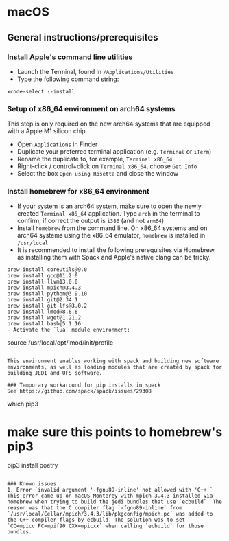 # macOS

## General instructions/prerequisites

### Install Apple's command line utilities
- Launch the Terminal, found in `/Applications/Utilities`
- Type the following command string:
```
xcode-select --install
```

### Setup of x86_64 environment on arch64 systems
This step is only required on the new arch64 systems that are equipped with a Apple M1 silicon chip.
- Open `Applications` in Finder
- Duplicate your preferred terminal application (e.g. `Terminal` or `iTerm`)
- Rename the duplicate to, for example, `Terminal x86_64`
- Right-click / control+click on `Terminal x86_64`, choose `Get Info`
- Select the box `Open using Rosetta` and close the window

### Install homebrew for x86_64 environment
- If your system is an arch64 system, make sure to open the newly created `Terminal x86_64` application. Type `arch` in the terminal to confirm, if correct the output is `i386` (and not `arm64`)
- Install `homebrew` from the command line. On x86_64 systems and on arch64 systems using the x86_64 emulator, `homebrew` is installed in `/usr/local`
- It is recommended to install the following prerequisites via Homebrew, as installing them with Spack and Apple's native clang can be tricky.
```
brew install coreutils@9.0
brew install gcc@11.2.0
brew install llvm13.0.0
brew install mpich@3.4.3
brew install python@3.9.10
brew install git@2.34.1
brew install git-lfs@3.0.2
brew install lmod@8.6.6
brew install wget@1.21.2
brew install bash@5.1.16
- Activate the `lua` module environment:
```
source /usr/local/opt/lmod/init/profile
```

This environment enables working with spack and building new software environments, as well as loading modules that are created by spack for building JEDI and UFS software.

### Temporary workaround for pip installs in spack
See https://github.com/spack/spack/issues/29308
```
which pip3
# make sure this points to homebrew's pip3
pip3 install poetry
```

### Known issues
1. Error `invalid argument '-fgnu89-inline' not allowed with 'C++'`
This error came up on macOS Monterey with mpich-3.4.3 installed via homebrew when trying to build the jedi bundles that use `ecbuild`. The reason was that the C compiler flag `-fgnu89-inline` from `/usr/local/Cellar/mpich/3.4.3/lib/pkgconfig/mpich.pc` was added to the C++ compiler flags by ecbuild. The solution was to set
`CC=mpicc FC=mpif90 CXX=mpicxx` when calling `ecbuild` for those bundles.
